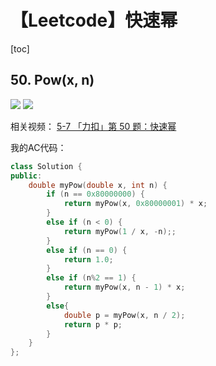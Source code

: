 # 【Leetcode】快速幂



[toc]



## 50. Pow(x, n)

![](D:\Notes\Leetcode\Leetcode.assets\50-1.png)
![](D:\Notes\Leetcode\Leetcode.assets\50-2.png)

相关视频：
[5-7 「力扣」第 50 题：快速幂](https://www.bilibili.com/video/BV1HU4y1o7cN)

我的AC代码：

```c++
class Solution {
public:
	double myPow(double x, int n) {
		if (n == 0x80000000) {
			return myPow(x, 0x80000001) * x;
		}
		else if (n < 0) {
			return myPow(1 / x, -n);;
		}
		else if (n == 0) {
			return 1.0;
		}
		else if (n%2 == 1) {
			return myPow(x, n - 1) * x;
		}
		else{
			double p = myPow(x, n / 2);
			return p * p;
		}
	}
};
```


